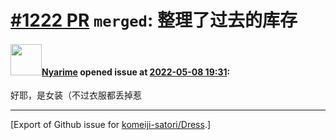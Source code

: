 # [\#1222 PR](https://github.com/komeiji-satori/Dress/pull/1222) `merged`: 整理了过去的库存

#### <img src="https://avatars.githubusercontent.com/u/49052765?u=4474e8dcf8e056c4750e058658d0498794c4c3d9&v=4" width="50">[Nyarime](https://github.com/Nyarime) opened issue at [2022-05-08 19:31](https://github.com/komeiji-satori/Dress/pull/1222):

好耶，是女装（不过衣服都丢掉惹




-------------------------------------------------------------------------------



[Export of Github issue for [komeiji-satori/Dress](https://github.com/komeiji-satori/Dress).]
